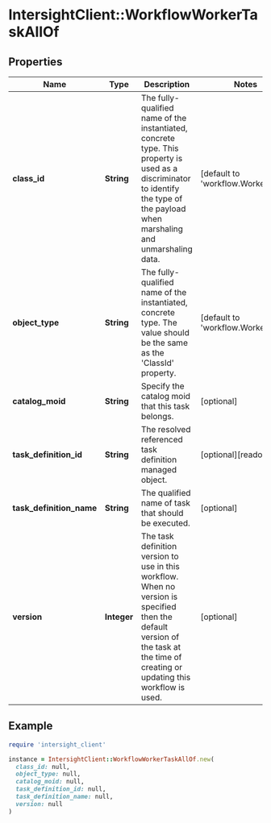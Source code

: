 # IntersightClient::WorkflowWorkerTaskAllOf

## Properties

| Name | Type | Description | Notes |
| ---- | ---- | ----------- | ----- |
| **class_id** | **String** | The fully-qualified name of the instantiated, concrete type. This property is used as a discriminator to identify the type of the payload when marshaling and unmarshaling data. | [default to &#39;workflow.WorkerTask&#39;] |
| **object_type** | **String** | The fully-qualified name of the instantiated, concrete type. The value should be the same as the &#39;ClassId&#39; property. | [default to &#39;workflow.WorkerTask&#39;] |
| **catalog_moid** | **String** | Specify the catalog moid that this task belongs. | [optional] |
| **task_definition_id** | **String** | The resolved referenced task definition managed object. | [optional][readonly] |
| **task_definition_name** | **String** | The qualified name of task that should be executed. | [optional] |
| **version** | **Integer** | The task definition version to use in this workflow. When no version is specified then the default version of the task at the time of creating or updating this workflow is used. | [optional] |

## Example

```ruby
require 'intersight_client'

instance = IntersightClient::WorkflowWorkerTaskAllOf.new(
  class_id: null,
  object_type: null,
  catalog_moid: null,
  task_definition_id: null,
  task_definition_name: null,
  version: null
)
```

